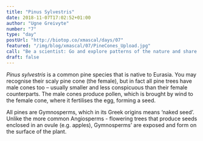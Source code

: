 ```yaml
---
title: "Pinus Sylvestris"
date: 2018-11-07T17:02:52+01:00
author: "Ugne Greivyte"
number: "7"
type: "day"
postUrl: "http://biotop.co/xmascal/days/07"
featured: "/img/blog/xmascal/07/PineCones_Upload.jpg"
call: "Be a scientist: Go and explore patterns of the nature and share your picture. #biotop_advent"
draft: false
---
```

*Pinus sylvestris* is a common pine species that is native to Eurasia. You may recognise their scaly pine cone (the female), but in fact all pine trees have male cones too – usually smaller and less conspicuous than their female counterparts. The male cones produce pollen, which is brought by wind to the female cone, where it fertilises the egg, forming a seed.

All pines are Gymnosperms, which in its Greek origins means ‘naked seed’. Unlike the more common Angiosperms - flowering trees that produce seeds enclosed in an ovule (e.g. apples), Gymnosperms’ are exposed and form on the surface of the plant.
<!--more-->
